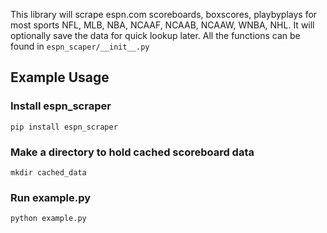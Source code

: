 This library will scrape espn.com scoreboards, boxscores, playbyplays for most sports NFL, MLB, NBA, NCAAF, NCAAB, NCAAW, WNBA, NHL.  It will optionally save the data for quick lookup later.  All the functions can be found in `espn_scaper/__init__.py`

## Example Usage

### Install espn_scraper
`pip install espn_scraper`

### Make a directory to hold cached scoreboard data
`mkdir cached_data`

### Run example.py
`python example.py`
